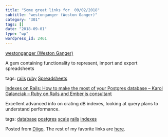 ```yaml
---
title: "Some great links for  09/02/2018"
subtitle: "westonganger (Weston Ganger)"
category: "301"
tags: []
date: "2018-09-01"
type: "wp"
wordpress_id: 2461
---
```

[westonganger (Weston Ganger)](https://github.com/westonganger) 

A gem containing functionality to represent, import and export spreadsheets

 tags: [rails](https://www.diigo.com/user/pitosalas/rails) [ruby](https://www.diigo.com/user/pitosalas/ruby) [Spreadsheets](https://www.diigo.com/user/pitosalas/Spreadsheets)

 [Indexes on Rails: How to make the most of your Postgres database – Karol Galanciak – Ruby on Rails and Ember.js consultant](https://karolgalanciak.com/blog/2018/08/19/indexes-on-rails-how-to-make-the-most-of-your-postgres-database/) 

Excellent advanced info on crating dB indexes, looking at query plans to understand performance. 

 tags: [database](https://www.diigo.com/user/pitosalas/database) [postgres](https://www.diigo.com/user/pitosalas/postgres) [scale](https://www.diigo.com/user/pitosalas/scale) [rails](https://www.diigo.com/user/pitosalas/rails) [indexes](https://www.diigo.com/user/pitosalas/indexes)

Posted from [Diigo](https://www.diigo.com). The rest of my favorite links are [here](https://www.diigo.com/user/pitosalas).